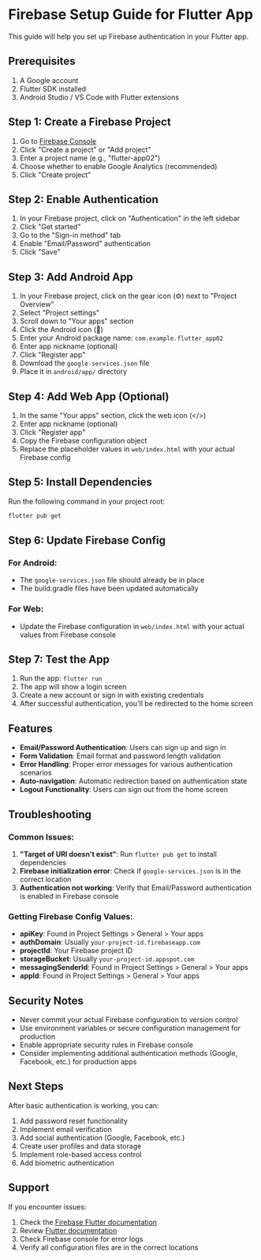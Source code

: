 # Firebase Setup Guide for Flutter App

This guide will help you set up Firebase authentication in your Flutter app.

## Prerequisites

1. A Google account
2. Flutter SDK installed
3. Android Studio / VS Code with Flutter extensions

## Step 1: Create a Firebase Project

1. Go to [Firebase Console](https://console.firebase.google.com/)
2. Click "Create a project" or "Add project"
3. Enter a project name (e.g., "flutter-app02")
4. Choose whether to enable Google Analytics (recommended)
5. Click "Create project"

## Step 2: Enable Authentication

1. In your Firebase project, click on "Authentication" in the left sidebar
2. Click "Get started"
3. Go to the "Sign-in method" tab
4. Enable "Email/Password" authentication
5. Click "Save"

## Step 3: Add Android App

1. In your Firebase project, click on the gear icon (⚙️) next to "Project Overview"
2. Select "Project settings"
3. Scroll down to "Your apps" section
4. Click the Android icon (🤖)
5. Enter your Android package name: `com.example.flutter_app02`
6. Enter app nickname (optional)
7. Click "Register app"
8. Download the `google-services.json` file
9. Place it in `android/app/` directory

## Step 4: Add Web App (Optional)

1. In the same "Your apps" section, click the web icon (</>)
2. Enter app nickname (optional)
3. Click "Register app"
4. Copy the Firebase configuration object
5. Replace the placeholder values in `web/index.html` with your actual Firebase config

## Step 5: Install Dependencies

Run the following command in your project root:

```bash
flutter pub get
```

## Step 6: Update Firebase Config

### For Android:
- The `google-services.json` file should already be in place
- The build.gradle files have been updated automatically

### For Web:
- Update the Firebase configuration in `web/index.html` with your actual values from Firebase console

## Step 7: Test the App

1. Run the app: `flutter run`
2. The app will show a login screen
3. Create a new account or sign in with existing credentials
4. After successful authentication, you'll be redirected to the home screen

## Features

- **Email/Password Authentication**: Users can sign up and sign in
- **Form Validation**: Email format and password length validation
- **Error Handling**: Proper error messages for various authentication scenarios
- **Auto-navigation**: Automatic redirection based on authentication state
- **Logout Functionality**: Users can sign out from the home screen

## Troubleshooting

### Common Issues:

1. **"Target of URI doesn't exist"**: Run `flutter pub get` to install dependencies
2. **Firebase initialization error**: Check if `google-services.json` is in the correct location
3. **Authentication not working**: Verify that Email/Password authentication is enabled in Firebase console

### Getting Firebase Config Values:

- **apiKey**: Found in Project Settings > General > Your apps
- **authDomain**: Usually `your-project-id.firebaseapp.com`
- **projectId**: Your Firebase project ID
- **storageBucket**: Usually `your-project-id.appspot.com`
- **messagingSenderId**: Found in Project Settings > General > Your apps
- **appId**: Found in Project Settings > General > Your apps

## Security Notes

- Never commit your actual Firebase configuration to version control
- Use environment variables or secure configuration management for production
- Enable appropriate security rules in Firebase console
- Consider implementing additional authentication methods (Google, Facebook, etc.) for production apps

## Next Steps

After basic authentication is working, you can:

1. Add password reset functionality
2. Implement email verification
3. Add social authentication (Google, Facebook, etc.)
4. Create user profiles and data storage
5. Implement role-based access control
6. Add biometric authentication

## Support

If you encounter issues:
1. Check the [Firebase Flutter documentation](https://firebase.flutter.dev/)
2. Review [Flutter documentation](https://docs.flutter.dev/)
3. Check Firebase console for error logs
4. Verify all configuration files are in the correct locations
